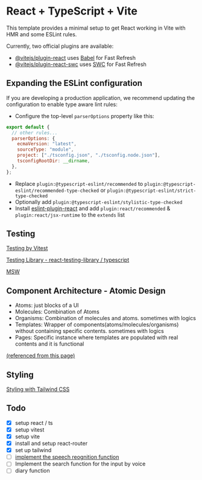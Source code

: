 # React + TypeScript + Vite

This template provides a minimal setup to get React working in Vite with HMR and some ESLint rules.

Currently, two official plugins are available:

- [@vitejs/plugin-react](https://github.com/vitejs/vite-plugin-react/blob/main/packages/plugin-react/README.md) uses [Babel](https://babeljs.io/) for Fast Refresh
- [@vitejs/plugin-react-swc](https://github.com/vitejs/vite-plugin-react-swc) uses [SWC](https://swc.rs/) for Fast Refresh

## Expanding the ESLint configuration

If you are developing a production application, we recommend updating the configuration to enable type aware lint rules:

- Configure the top-level `parserOptions` property like this:

```js
export default {
  // other rules...
  parserOptions: {
    ecmaVersion: "latest",
    sourceType: "module",
    project: ["./tsconfig.json", "./tsconfig.node.json"],
    tsconfigRootDir: __dirname,
  },
};
```

- Replace `plugin:@typescript-eslint/recommended` to `plugin:@typescript-eslint/recommended-type-checked` or `plugin:@typescript-eslint/strict-type-checked`
- Optionally add `plugin:@typescript-eslint/stylistic-type-checked`
- Install [eslint-plugin-react](https://github.com/jsx-eslint/eslint-plugin-react) and add `plugin:react/recommended` & `plugin:react/jsx-runtime` to the `extends` list

## Testing

[Testing by Vitest](https://vitest.dev/)

[Testing Library - react-testing-library / typescript](https://testing-library.com/docs/react-testing-library/intro/)

[MSW](https://mswjs.io/docs/getting-started)

## Component Architecture - Atomic Design

- Atoms: just blocks of a UI
- Molecules: Combination of Atoms
- Organisms: Combination of molecules and atoms. sometimes with logics
- Templates: Wrapper of components(atoms/molecules/organisms) without containing specific contents. sometimes with logics
- Pages: Specific instance where templates are populated with real contents and it is functional

[(referenced from this page)](https://www.linkedin.com/pulse/atomic-design-react-components-kartik-budhraja/)

## Styling

[Styling with Tailwind CSS](https://tailwindcss.com/docs/guides/vite)

## Todo

- [x] setup react / ts
- [x] setup vitest
- [x] setup vite
- [x] install and setup react-router
- [x] set up tailwind
- [ ] [implement the speech reognition function](https://qiita.com/hmmrjn/items/4b77a86030ed0071f548)
- [ ] Implement the search function for the input by voice
- [ ] diary function
